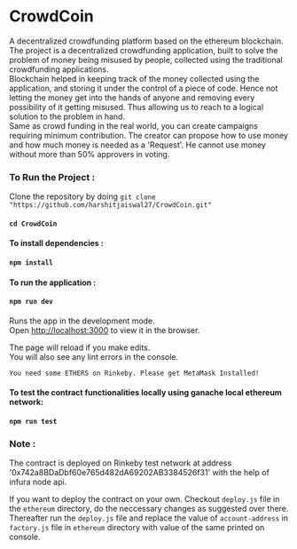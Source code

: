 # CrowdCoin
A decentralized crowdfunding platform based on the ethereum blockchain.  <br/>
The project is a decentralized crowdfunding application, built to solve the problem of money being misused by people, collected using the traditional crowdfunding applications.<br/>
Blockchain helped in keeping track of the money collected using the application, and storing it under the control of a piece of code. Hence not letting the money get into the hands of anyone and removing every possibility of it getting misused. Thus allowing us to reach to a logical solution to the problem in hand.<br/>
Same as crowd funding in the real world, you can create campaigns requiring minimum contribution. The creator can propose how to use money and how much money is needed as a 'Request'. He cannot use money without more than 50% approvers in voting.

### To Run the Project :

Clone the repository by doing `git clone "https://github.com/harshitjaiswal27/CrowdCoin.git"`

#### `cd CrowdCoin`

#### To install dependencies :

#### `npm install`

#### To run the application :

#### `npm run dev`

Runs the app in the development mode.<br />
Open [http://localhost:3000](http://localhost:3000) to view it in the browser.

The page will reload if you make edits.<br />
You will also see any lint errors in the console.

`You need some ETHERS on Rinkeby. Please get MetaMask Installed!`

#### To test the contract functionalities locally using ganache local ethereum network:

#### `npm run test`

### Note :
The contract is deployed on Rinkeby test network at address '0x742a8BDaDbf60e765d482dA69202AB3384526f31' with the help of infura node api. 

If you want to deploy the contract on your own. Checkout `deploy.js` file in the `ethereum` directory, do the neccessary changes as suggested over there. Thereafter run the `deploy.js` file and replace the value of `account-address` in `factory.js` file in `ethereum` directory with value of the same printed on console.
